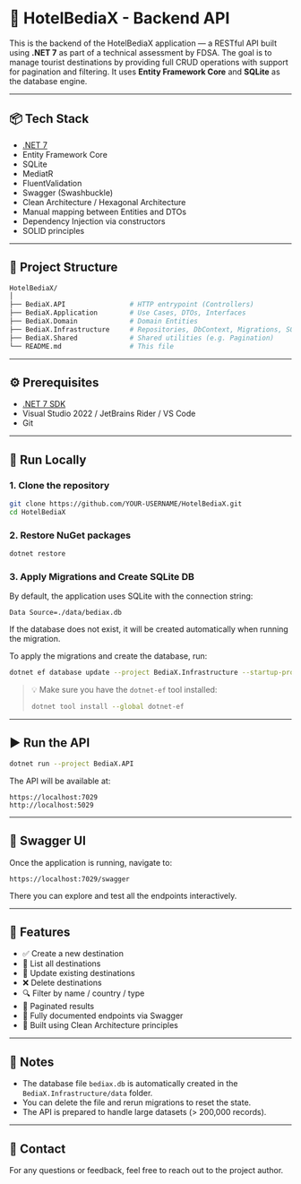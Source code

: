 ﻿# 🏨 HotelBediaX - Backend API

This is the backend of the HotelBediaX application — a RESTful API built using **.NET 7** as part of a technical assessment by FDSA. The goal is to manage tourist destinations by providing full CRUD operations with support for pagination and filtering. It uses **Entity Framework Core** and **SQLite** as the database engine.

---

## 📦 Tech Stack

* [.NET 7](https://dotnet.microsoft.com/en-us/download/dotnet/7.0)
* Entity Framework Core
* SQLite
* MediatR
* FluentValidation
* Swagger (Swashbuckle)
* Clean Architecture / Hexagonal Architecture
* Manual mapping between Entities and DTOs
* Dependency Injection via constructors
* SOLID principles

---

## 📁 Project Structure

```bash
HotelBediaX/
│
├── BediaX.API                # HTTP entrypoint (Controllers)
├── BediaX.Application        # Use Cases, DTOs, Interfaces
├── BediaX.Domain             # Domain Entities
├── BediaX.Infrastructure     # Repositories, DbContext, Migrations, SQLITE database
├── BediaX.Shared             # Shared utilities (e.g. Pagination)
└── README.md                 # This file
```

---

## ⚙️ Prerequisites

* [.NET 7 SDK](https://dotnet.microsoft.com/en-us/download/dotnet/7.0)
* Visual Studio 2022 / JetBrains Rider / VS Code
* Git

---

## 🚀 Run Locally

### 1. Clone the repository

```bash
git clone https://github.com/YOUR-USERNAME/HotelBediaX.git
cd HotelBediaX
```

### 2. Restore NuGet packages

```bash
dotnet restore
```

### 3. Apply Migrations and Create SQLite DB

By default, the application uses SQLite with the connection string:

```
Data Source=./data/bediax.db
```

If the database does not exist, it will be created automatically when running the migration.

To apply the migrations and create the database, run:

```bash
dotnet ef database update --project BediaX.Infrastructure --startup-project BediaX.API
```

> 💡 Make sure you have the `dotnet-ef` tool installed:
>
> ```bash
> dotnet tool install --global dotnet-ef
> ```

---

## ▶️ Run the API

```bash
dotnet run --project BediaX.API
```

The API will be available at:

```
https://localhost:7029
http://localhost:5029
```

---

## 🧲 Swagger UI

Once the application is running, navigate to:

```
https://localhost:7029/swagger
```

There you can explore and test all the endpoints interactively.

---

## 📌 Features

* ✅ Create a new destination
* 📄 List all destinations
* 🔄 Update existing destinations
* ❌ Delete destinations
* 🔍 Filter by name / country / type
* 📃 Paginated results
* 🧲 Fully documented endpoints via Swagger
* 🧱 Built using Clean Architecture principles

---

## 🧼 Notes

* The database file `bediax.db` is automatically created in the `BediaX.Infrastructure/data` folder.
* You can delete the file and rerun migrations to reset the state.
* The API is prepared to handle large datasets (> 200,000 records).

---

## 📢 Contact

For any questions or feedback, feel free to reach out to the project author.
